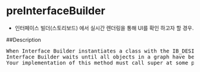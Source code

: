 # preInterfaceBuilder

- 인터페이스 빌더(스토리보드) 에서 실시간 렌더링을 통해 UI를 확인 하고자 할 경우.

##Description
<pre>
When Interface Builder instantiates a class with the IB_DESIGNABLE attribute, it calls this method to let the resulting object know that it was created at design time. You can implement this method in your designable classes and use it to configure their design-time appearance. For example, you might use the method to configure a custom text control with a default string. The system does not call this method; only Interface Builder calls it.
Interface Builder waits until all objects in a graph have been created and initialized before calling this method. So if your object’s runtime configuration relies on subviews or parent views, those objects should exist by the time this method is called.
Your implementation of this method must call super at some point so that parent classes can perform their own custom setup.
</pre>


